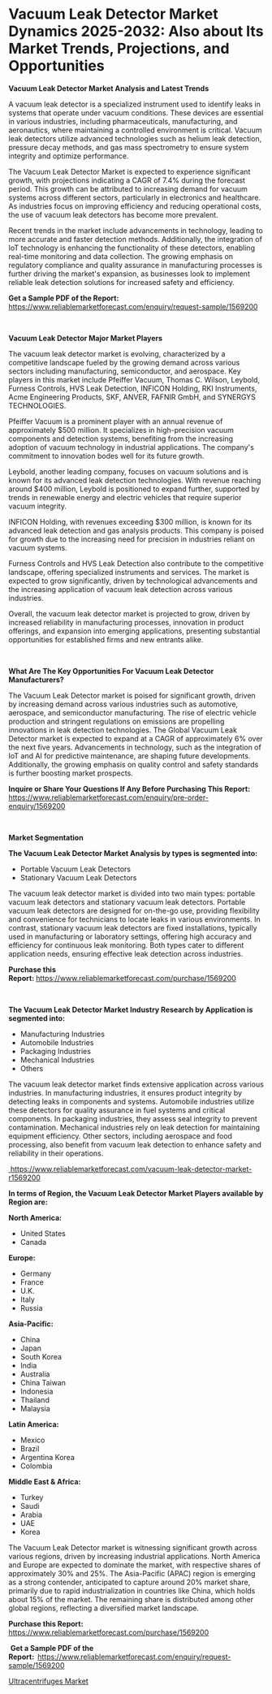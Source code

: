 <p><h1>Vacuum Leak Detector Market Dynamics 2025-2032: Also about Its Market Trends, Projections, and Opportunities</h1></p><p><strong>Vacuum Leak Detector Market Analysis and Latest Trends</strong></p>
<p><p>A vacuum leak detector is a specialized instrument used to identify leaks in systems that operate under vacuum conditions. These devices are essential in various industries, including pharmaceuticals, manufacturing, and aeronautics, where maintaining a controlled environment is critical. Vacuum leak detectors utilize advanced technologies such as helium leak detection, pressure decay methods, and gas mass spectrometry to ensure system integrity and optimize performance.</p><p>The Vacuum Leak Detector Market is expected to experience significant growth, with projections indicating a CAGR of 7.4% during the forecast period. This growth can be attributed to increasing demand for vacuum systems across different sectors, particularly in electronics and healthcare. As industries focus on improving efficiency and reducing operational costs, the use of vacuum leak detectors has become more prevalent.</p><p>Recent trends in the market include advancements in technology, leading to more accurate and faster detection methods. Additionally, the integration of IoT technology is enhancing the functionality of these detectors, enabling real-time monitoring and data collection. The growing emphasis on regulatory compliance and quality assurance in manufacturing processes is further driving the market's expansion, as businesses look to implement reliable leak detection solutions for increased safety and efficiency.</p></p>
<p><strong>Get a Sample PDF of the Report:&nbsp;</strong> <a href="https://www.reliablemarketforecast.com/enquiry/request-sample/1569200?utm_campaign=3491&utm_medium=2&utm_source=Github&utm_content=ia&utm_term=09042025&utm_id=vacuum-leak-detector">https://www.reliablemarketforecast.com/enquiry/request-sample/1569200</a></p>
<p>&nbsp;</p>
<p><strong>Vacuum Leak Detector Major Market Players</strong></p>
<p><p>The vacuum leak detector market is evolving, characterized by a competitive landscape fueled by the growing demand across various sectors including manufacturing, semiconductor, and aerospace. Key players in this market include Pfeiffer Vacuum, Thomas C. Wilson, Leybold, Furness Controls, HVS Leak Detection, INFICON Holding, RKI Instruments, Acme Engineering Products, SKF, ANVER, FAFNIR GmbH, and SYNERGYS TECHNOLOGIES.</p><p>Pfeiffer Vacuum is a prominent player with an annual revenue of approximately $500 million. It specializes in high-precision vacuum components and detection systems, benefiting from the increasing adoption of vacuum technology in industrial applications. The company's commitment to innovation bodes well for its future growth.</p><p>Leybold, another leading company, focuses on vacuum solutions and is known for its advanced leak detection technologies. With revenue reaching around $400 million, Leybold is positioned to expand further, supported by trends in renewable energy and electric vehicles that require superior vacuum integrity.</p><p>INFICON Holding, with revenues exceeding $300 million, is known for its advanced leak detection and gas analysis products. This company is poised for growth due to the increasing need for precision in industries reliant on vacuum systems.</p><p>Furness Controls and HVS Leak Detection also contribute to the competitive landscape, offering specialized instruments and services. The market is expected to grow significantly, driven by technological advancements and the increasing application of vacuum leak detection across various industries.</p><p>Overall, the vacuum leak detector market is projected to grow, driven by increased reliability in manufacturing processes, innovation in product offerings, and expansion into emerging applications, presenting substantial opportunities for established firms and new entrants alike.</p></p>
<p>&nbsp;</p>
<p><strong>What Are The Key Opportunities For Vacuum Leak Detector Manufacturers?</strong></p>
<p><p>The Vacuum Leak Detector market is poised for significant growth, driven by increasing demand across various industries such as automotive, aerospace, and semiconductor manufacturing. The rise of electric vehicle production and stringent regulations on emissions are propelling innovations in leak detection technologies. The Global Vacuum Leak Detector market is expected to expand at a CAGR of approximately 6% over the next five years. Advancements in technology, such as the integration of IoT and AI for predictive maintenance, are shaping future developments. Additionally, the growing emphasis on quality control and safety standards is further boosting market prospects.</p></p>
<p><strong>Inquire or Share Your Questions If Any Before Purchasing This Report:</strong> <a href="https://www.reliablemarketforecast.com/enquiry/pre-order-enquiry/1569200?utm_campaign=3491&utm_medium=2&utm_source=Github&utm_content=ia&utm_term=09042025&utm_id=vacuum-leak-detector">https://www.reliablemarketforecast.com/enquiry/pre-order-enquiry/1569200</a></p>
<p>&nbsp;</p>
<p><strong>Market Segmentation</strong></p>
<p><strong>The Vacuum Leak Detector Market Analysis by types is segmented into:</strong></p>
<p><ul><li>Portable Vacuum Leak Detectors</li><li>Stationary Vacuum Leak Detectors</li></ul></p>
<p><p>The vacuum leak detector market is divided into two main types: portable vacuum leak detectors and stationary vacuum leak detectors. Portable vacuum leak detectors are designed for on-the-go use, providing flexibility and convenience for technicians to locate leaks in various environments. In contrast, stationary vacuum leak detectors are fixed installations, typically used in manufacturing or laboratory settings, offering high accuracy and efficiency for continuous leak monitoring. Both types cater to different application needs, ensuring effective leak detection across industries.</p></p>
<p><strong>Purchase this Report:&nbsp;</strong><a href="https://www.reliablemarketforecast.com/purchase/1569200?utm_campaign=3491&utm_medium=2&utm_source=Github&utm_content=ia&utm_term=09042025&utm_id=vacuum-leak-detector">https://www.reliablemarketforecast.com/purchase/1569200</a></p>
<p>&nbsp;</p>
<p><strong>The Vacuum Leak Detector Market Industry Research by Application is segmented into:</strong></p>
<p><ul><li>Manufacturing Industries</li><li>Automobile Industries</li><li>Packaging Industries</li><li>Mechanical Industries</li><li>Others</li></ul></p>
<p><p>The vacuum leak detector market finds extensive application across various industries. In manufacturing industries, it ensures product integrity by detecting leaks in components and systems. Automobile industries utilize these detectors for quality assurance in fuel systems and critical components. In packaging industries, they assess seal integrity to prevent contamination. Mechanical industries rely on leak detection for maintaining equipment efficiency. Other sectors, including aerospace and food processing, also benefit from vacuum leak detection to enhance safety and reliability in their operations.</p></p>
<p><a href="https://www.reliablemarketforecast.com/vacuum-leak-detector-market-r1569200?utm_campaign=3491&utm_medium=2&utm_source=Github&utm_content=ia&utm_term=09042025&utm_id=vacuum-leak-detector">&nbsp;https://www.reliablemarketforecast.com/vacuum-leak-detector-market-r1569200</a></p>
<p><strong>In terms of Region, the Vacuum Leak Detector Market Players available by Region are:</strong></p>
<p>
    <p> <strong> North America: </strong>
        <ul>
            <li>United States</li>
            <li>Canada</li>
        </ul>
        </p> 
    <p> <strong> Europe: </strong>
        <ul>
            <li>Germany</li>
            <li>France</li>
            <li>U.K.</li>
            <li>Italy</li>
            <li>Russia</li>
        </ul>
        </p> 
    <p> <strong> Asia-Pacific: </strong>
        <ul>
            <li>China</li>
            <li>Japan</li>
            <li>South Korea</li>
            <li>India</li>
            <li>Australia</li>
            <li>China Taiwan</li>
            <li>Indonesia</li>
            <li>Thailand</li>
            <li>Malaysia</li>
        </ul>
        </p> 
    <p> <strong> Latin America: </strong>
        <ul>
            <li>Mexico</li>
            <li>Brazil</li>
            <li>Argentina Korea</li>
            <li>Colombia</li>
        </ul>
        </p> 
    <p> <strong> Middle East & Africa: </strong>
        <ul>
            <li>Turkey</li>
            <li>Saudi</li>
            <li>Arabia</li>
            <li>UAE</li>
            <li>Korea</li>
        </ul>
    </p>
    </p>
<p><p>The Vacuum Leak Detector market is witnessing significant growth across various regions, driven by increasing industrial applications. North America and Europe are expected to dominate the market, with respective shares of approximately 30% and 25%. The Asia-Pacific (APAC) region is emerging as a strong contender, anticipated to capture around 20% market share, primarily due to rapid industrialization in countries like China, which holds about 15% of the market. The remaining share is distributed among other global regions, reflecting a diversified market landscape.</p></p>
<p><strong>Purchase this Report: </strong><a href="https://www.reliablemarketforecast.com/purchase/1569200?utm_campaign=3491&utm_medium=2&utm_source=Github&utm_content=ia&utm_term=09042025&utm_id=vacuum-leak-detector">https://www.reliablemarketforecast.com/purchase/1569200</a></p>
<p>&nbsp;<strong>Get a Sample PDF of the Report:&nbsp;&nbsp;</strong><a href="https://www.reliablemarketforecast.com/enquiry/request-sample/1569200?utm_campaign=3491&utm_medium=2&utm_source=Github&utm_content=ia&utm_term=09042025&utm_id=vacuum-leak-detector">https://www.reliablemarketforecast.com/enquiry/request-sample/1569200</a></p>
<p><strong></strong></p>
<p><p><a href="https://github.com/dringmurza6r/Market-Research-Report-List-1/blob/main/ultracentrifuges-market.md?utm_campaign=3491&utm_medium=2&utm_source=Github&utm_content=ia&utm_term=09042025&utm_id=vacuum-leak-detector">Ultracentrifuges Market</a></p></p>